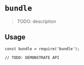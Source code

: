 # `bundle`

> TODO: description

## Usage

```
const bundle = require('bundle');

// TODO: DEMONSTRATE API
```

